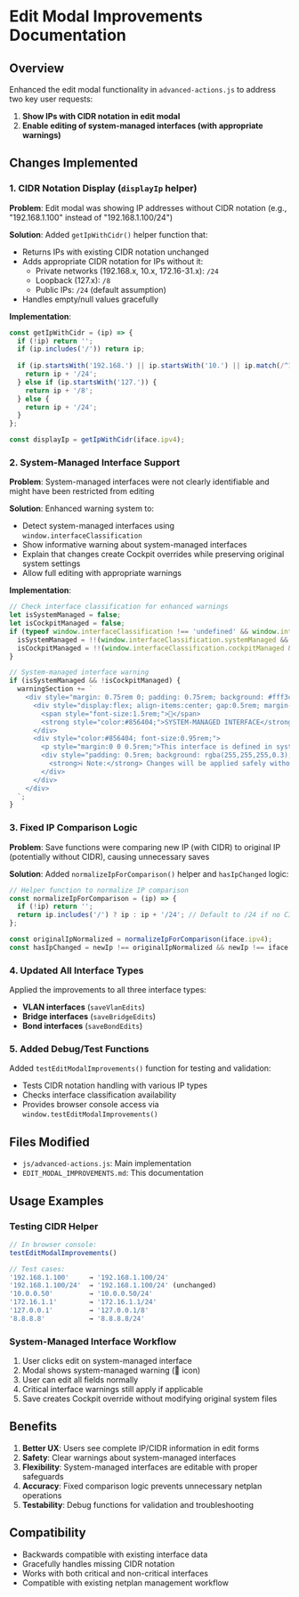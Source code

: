 # Edit Modal Improvements Documentation

## Overview
Enhanced the edit modal functionality in `advanced-actions.js` to address two key user requests:

1. **Show IPs with CIDR notation in edit modal**
2. **Enable editing of system-managed interfaces (with appropriate warnings)**

## Changes Implemented

### 1. CIDR Notation Display (`displayIp` helper)

**Problem**: Edit modal was showing IP addresses without CIDR notation (e.g., "192.168.1.100" instead of "192.168.1.100/24")

**Solution**: Added `getIpWithCidr()` helper function that:
- Returns IPs with existing CIDR notation unchanged
- Adds appropriate CIDR notation for IPs without it:
  - Private networks (192.168.x, 10.x, 172.16-31.x): `/24`
  - Loopback (127.x): `/8`  
  - Public IPs: `/24` (default assumption)
- Handles empty/null values gracefully

**Implementation**:
```javascript
const getIpWithCidr = (ip) => {
  if (!ip) return '';
  if (ip.includes('/')) return ip;
  
  if (ip.startsWith('192.168.') || ip.startsWith('10.') || ip.match(/^172\.(1[6-9]|2[0-9]|3[01])\./)) {
    return ip + '/24';
  } else if (ip.startsWith('127.')) {
    return ip + '/8';
  } else {
    return ip + '/24';
  }
};

const displayIp = getIpWithCidr(iface.ipv4);
```

### 2. System-Managed Interface Support

**Problem**: System-managed interfaces were not clearly identifiable and might have been restricted from editing

**Solution**: Enhanced warning system to:
- Detect system-managed interfaces using `window.interfaceClassification`
- Show informative warning about system-managed interfaces
- Explain that changes create Cockpit overrides while preserving original system settings
- Allow full editing with appropriate warnings

**Implementation**:
```javascript
// Check interface classification for enhanced warnings
let isSystemManaged = false;
let isCockpitManaged = false;
if (typeof window.interfaceClassification !== 'undefined' && window.interfaceClassification) {
  isSystemManaged = !!(window.interfaceClassification.systemManaged && window.interfaceClassification.systemManaged[iface.dev]);
  isCockpitManaged = !!(window.interfaceClassification.cockpitManaged && window.interfaceClassification.cockpitManaged[iface.dev]);
}

// System-managed interface warning
if (isSystemManaged && !isCockpitManaged) {
  warningSection += `
    <div style="margin: 0.75rem 0; padding: 0.75rem; background: #fff3cd; border: 1px solid #ffc107; border-radius: 8px;">
      <div style="display:flex; align-items:center; gap:0.5rem; margin-bottom:0.5rem;">
        <span style="font-size:1.5rem;">🔧</span>
        <strong style="color:#856404;">SYSTEM-MANAGED INTERFACE</strong>
      </div>
      <div style="color:#856404; font-size:0.95rem;">
        <p style="margin:0 0 0.5rem;">This interface is defined in system configuration files. Your changes will create a Cockpit override while preserving the original system settings.</p>
        <div style="padding: 0.5rem; background: rgba(255,255,255,0.3); border-radius: 4px; margin-top: 0.5rem;">
          <strong>ℹ Note:</strong> Changes will be applied safely without modifying the original system configuration.
        </div>
      </div>
    </div>
  `;
}
```

### 3. Fixed IP Comparison Logic

**Problem**: Save functions were comparing new IP (with CIDR) to original IP (potentially without CIDR), causing unnecessary saves

**Solution**: Added `normalizeIpForComparison()` helper and `hasIpChanged` logic:
```javascript
// Helper function to normalize IP comparison
const normalizeIpForComparison = (ip) => {
  if (!ip) return '';
  return ip.includes('/') ? ip : ip + '/24'; // Default to /24 if no CIDR
};

const originalIpNormalized = normalizeIpForComparison(iface.ipv4);
const hasIpChanged = newIp !== originalIpNormalized && newIp !== iface.ipv4;
```

### 4. Updated All Interface Types

Applied the improvements to all three interface types:
- **VLAN interfaces** (`saveVlanEdits`)
- **Bridge interfaces** (`saveBridgeEdits`) 
- **Bond interfaces** (`saveBondEdits`)

### 5. Added Debug/Test Functions

Added `testEditModalImprovements()` function for testing and validation:
- Tests CIDR notation handling with various IP types
- Checks interface classification availability
- Provides browser console access via `window.testEditModalImprovements()`

## Files Modified

- `js/advanced-actions.js`: Main implementation
- `EDIT_MODAL_IMPROVEMENTS.md`: This documentation

## Usage Examples

### Testing CIDR Helper
```javascript
// In browser console:
testEditModalImprovements()

// Test cases:
'192.168.1.100'     → '192.168.1.100/24'
'192.168.1.100/24'  → '192.168.1.100/24' (unchanged)
'10.0.0.50'         → '10.0.0.50/24'
'172.16.1.1'        → '172.16.1.1/24'
'127.0.0.1'         → '127.0.0.1/8'
'8.8.8.8'           → '8.8.8.8/24'
```

### System-Managed Interface Workflow
1. User clicks edit on system-managed interface
2. Modal shows system-managed warning (🔧 icon)
3. User can edit all fields normally
4. Critical interface warnings still apply if applicable
5. Save creates Cockpit override without modifying original system files

## Benefits

1. **Better UX**: Users see complete IP/CIDR information in edit forms
2. **Safety**: Clear warnings about system-managed interfaces
3. **Flexibility**: System-managed interfaces are editable with proper safeguards
4. **Accuracy**: Fixed comparison logic prevents unnecessary netplan operations
5. **Testability**: Debug functions for validation and troubleshooting

## Compatibility

- Backwards compatible with existing interface data
- Gracefully handles missing CIDR notation
- Works with both critical and non-critical interfaces
- Compatible with existing netplan management workflow
